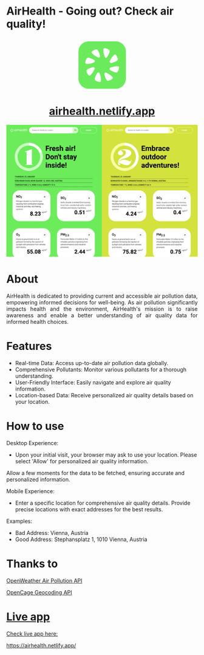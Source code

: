 # AirHealth - Going out? Check air quality!

<p align="center">
<img src='./src/img/iconGithub.png' width='125px' style='margin-top:10px;'/></p>

<h1 align="center"><a href='https://airhealth.netlify.app/' target='_blank' rel='noopener noreferrer'>
airhealth.netlify.app</a></h1>

![AirHealth!](./src/img/AirHealth-Preview.jpeg)

# About

<p align="justify">AirHealth is dedicated to providing current and accessible air pollution data, empowering informed decisions for well-being. As air pollution significantly impacts health and the environment, AirHealth's mission is to raise awareness and enable a better understanding of air quality data for informed health choices.</p>

# Features

- Real-time Data: Access up-to-date air pollution data globally.
- Comprehensive Pollutants: Monitor various pollutants for a thorough understanding.
- User-Friendly Interface: Easily navigate and explore air quality information.
- Location-based Data: Receive personalized air quality details based on your location.

# How to use

Desktop Experience:

- Upon your initial visit, your browser may ask to use your location. Please select 'Allow' for personalized air quality information.

Allow a few moments for the data to be fetched, ensuring accurate and personalized information.

Mobile Experience:

- Enter a specific location for comprehensive air quality details.
  Provide precise locations with exact addresses for the best results.

Examples:

- Bad Address: Vienna, Austria
- Good Address: Stephansplatz 1, 1010 Vienna, Austria

# Thanks to

<a href="https://openweathermap.org/" target='_blank' rel='noopener noreferrer'>OpenWeather Air Pollution API</p>
<a href="https://opencagedata.com/" target='_blank' rel='noopener noreferrer'>OpenCage Geocoding API</p>

# Live app

<p>Check live app here: </p> <a href='https://airhealth.netlify.app/' target='_blank' rel='noopener noreferrer'>https://airhealth.netlify.app/</a>
